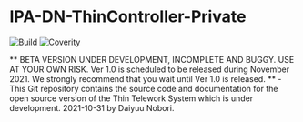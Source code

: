 ﻿# IPA-DN-ThinController-Private
[![Build](https://github.com/IPA-CyberLab/IPA-DN-ThinController-Private/actions/workflows/dotnet_test.yml/badge.svg)](https://github.com/IPA-CyberLab/IPA-DN-ThinController-Private/actions)
[![Coverity](https://scan.coverity.com/projects/23468/badge.svg?flat=1)](https://scan.coverity.com/projects/ipa-dn-thincontroller-private-210729)


** BETA VERSION UNDER DEVELOPMENT, INCOMPLETE AND BUGGY. USE AT YOUR OWN RISK. Ver 1.0 is scheduled to be released during November 2021. We strongly recommend that you wait until Ver 1.0 is released. ** - This Git repository contains the source code and documentation for the open source version of the Thin Telework System which is under development. 2021-10-31 by Daiyuu Nobori.


